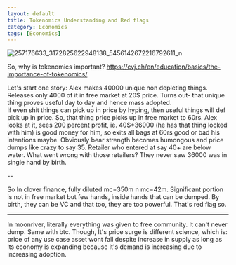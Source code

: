 ```yaml
---
layout: default
title: Tokenomics Understanding and Red flags
category: Economics
tags: [Economics]
---
```

![257176633_3172825622948138_5456142672216792611_n](https://user-images.githubusercontent.com/11883023/152141274-413d5145-95e4-4c22-bffd-f008214aca41.jpg)


So, why is tokenomics important? https://cvj.ch/en/education/basics/the-importance-of-tokenomics/

Let's start one story: Alex makes 40000 unique non depleting things.  Releases only 4000 of it in free market at 20$ price.  Turns out- that unique thing proves useful day to day and hence mass adopted.  
  If even shit things can pick up in price by hyping,  then useful things will def pick up in price. So,  that thing price picks up in free market to 60rs. 
 Alex looks at it,  sees 200 percent profit, ie. 40$*36000 (he has that thing locked with him) is good money for him,  so exits all bags at 60rs good or bad his intentions maybe. Obviously bear strength becomes humongous and price dumps like crazy to say 35. 
Retailer who entered at say 40+ are below water. 
What went wrong with those retailers?  They never saw 36000 was in single hand by birth.  

--

So In clover finance,  fully diluted mc=350m n mc=42m. Significant portion is not in free market but few hands, inside hands that can be dumped. By birth,  they can be VC and that too,  they are too powerful.   That's red flag so. 

---

In moonriver,  literally everything was given to free community.  It can't never dump.  Same with btc. Though,  It's price surge is different science, which is: price of any use case asset wont fall despite increase in supply as long as its economy is expanding because it's demand is increasing due to increasing adoption.
